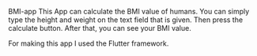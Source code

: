BMI-app
This App can calculate the BMI value of humans. You can simply type the height and weight on the text field that is given. Then press the calculate button. After that, you can see your BMI value.

For making this app I used the Flutter framework.
